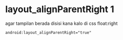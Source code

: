 # layout_alignParentRight 1
agar tampilan berada disisi kana kalo di css float:right
```xml
android:layout_alignParentRight="true"
```
